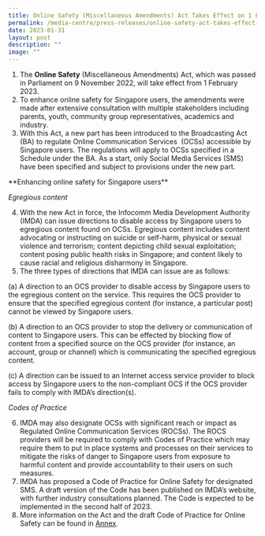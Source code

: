 ```yaml
---
title: Online Safety (Miscellaneous Amendments) Act Takes Effect on 1 February 2023
permalink: /media-centre/press-releases/online-safety-act-takes-effect-on-1-february-2023/
date: 2023-01-31
layout: post
description: ""
image: ""
---
```

1. The **Online Safety** (Miscellaneous Amendments) Act, which was passed in Parliament on 9 November 2022, will take effect from 1 February 2023.&nbsp;  
2. To enhance online safety for Singapore users, the amendments were made after extensive consultation with multiple stakeholders including parents, youth, community group representatives, academics and industry.&nbsp;  
3. With this Act, a new part has been introduced to the Broadcasting Act (BA) to regulate Online Communication Services&nbsp; (OCSs) accessible by Singapore users. The regulations will apply to OCSs specified in a Schedule under the BA. As a start, only Social Media Services (SMS) have been specified and subject to provisions under the new part.&nbsp;  

<span>  
**Enhancing online safety for Singapore users**

*Egregious content*
</span>

4. With the new Act in force, the Infocomm Media Development Authority (IMDA) can issue directions to disable access by Singapore users to egregious content found on OCSs. Egregious content includes content advocating or instructing on suicide or self-harm, physical or sexual violence and terrorism; content depicting child sexual exploitation; content posing public health risks in Singapore; and content likely to cause racial and religious disharmony in Singapore.&nbsp;    
5. The three types of directions that IMDA can issue are as follows:  

<span>  
(a) A direction to an OCS provider to disable access by Singapore users to the egregious content on the service. This requires the OCS provider to ensure that the specified egregious content (for instance, a particular post) cannot be viewed by Singapore users.&nbsp;  
  
(b) A direction to an OCS provider to stop the delivery or communication of content to Singapore users. This can be effected by blocking flow of content from a specified source on the OCS provider (for instance, an account, group or channel) which is communicating the specified egregious content.&nbsp;  
  
(c) A direction can be issued to an Internet access service provider to block access by Singapore users to the non-compliant OCS if the OCS provider fails to comply with IMDA’s direction(s).&nbsp;  
  
_Codes of Practice_  
</span>  

6. IMDA may also designate OCSs with significant reach or impact as Regulated Online Communication Services (ROCSs). The ROCS providers will be required to comply with Codes of Practice which may require them to put in place systems and processes on their services to mitigate the risks of danger to Singapore users from exposure to harmful content and provide accountability to their users on such measures.&nbsp;  
7. IMDA has proposed a Code of Practice for Online Safety for designated SMS. A draft version of the Code has been published on IMDA’s website, with further industry consultations planned. The Code is expected to be implemented in the second half of 2023.  
8. More information on the Act and the draft Code of Practice for Online Safety can be found in&nbsp;[Annex](/files/Press%20Releases%202023/media%20factsheet%20-%20online%20safety%20(miscellaneous%20amendments)%20bill%20(3%20oct_final).pdf).